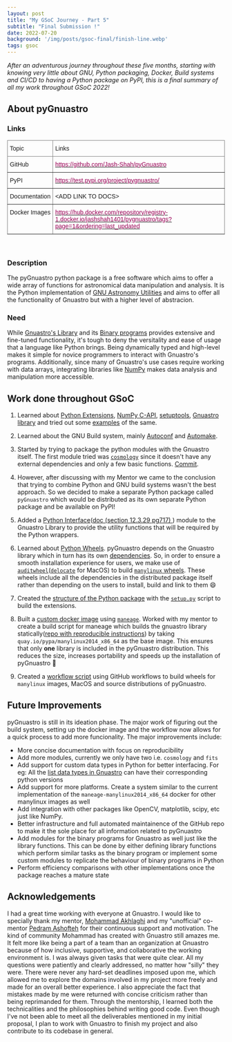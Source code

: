 ```yaml
---
layout: post
title: "My GSoC Journey - Part 5"
subtitle: "Final Submission !"
date: 2022-07-20
background: '/img/posts/gsoc-final/finish-line.webp'
tags: gsoc
---
```


*After an adventurous journey throughout these five months, starting with knowing very little about GNU, Python packaging, Docker, Build systems and CI/CD to having a Python package on PyPI, this is a final summary of all my work throughout GSoC 2022!*

## About pyGnuastro

### Links

<style type="text/css">
.tg  {border-collapse:collapse;border-spacing:0;}
.tg td{border-color:black;border-style:solid;border-width:1px;font-family:Arial, sans-serif;font-size:14px;
  overflow:hidden;padding:10px 5px;word-break:normal;}
.tg th{border-color:black;border-style:solid;border-width:1px;font-family:Arial, sans-serif;font-size:14px;
  font-weight:normal;overflow:hidden;padding:10px 5px;word-break:normal;}
.tg .tg-0pky{border-color:inherit;text-align:left;vertical-align:top}
</style>
<table class="tg">
<thead>
  <tr>
    <th class="tg-0pky">Topic<br></th>
    <th class="tg-0pky">Links</th>
  </tr>
</thead>
<tbody>
  <tr>
    <td class="tg-0pky">GitHub</td>
    <td class="tg-0pky"><a href="https://github.com/Jash-Shah/pyGnuastro"><span style="color:#905">https://github.com/Jash-Shah/pyGnuastro</span></a></td>
  </tr>
  <tr>
    <td class="tg-0pky">PyPI</td>
    <td class="tg-0pky"><a href="https://test.pypi.org/project/pygnuastro/"><span style="color:#905">https://test.pypi.org/project/pygnuastro/</span></a></td>
  </tr>
  <tr>
    <td class="tg-0pky">Documentation</td>
    <td class="tg-0pky">&lt;ADD LINK TO DOCS&gt;</td>
  </tr>
  <tr>
    <td class="tg-0pky">Docker Images</td>
    <td class="tg-0pky"><a href="https://hub.docker.com/repository/registry-1.docker.io/jashshah1401/pygnuastro/tags?page=1&amp;ordering=last_updated"><span style="color:#905">https://hub.docker.com/repository/registry-1.docker.io/jashshah1401/pygnuastro/tags?page=1&amp;ordering=last_updated</span></a></td>
  </tr>
</tbody>
</table>
<br>

### Description
The pyGnuastro python package is a free software which aims to offer a wide array of functions
for astronomical data manipulation and analysis. It is the Python 
implementation of [GNU Astronomy Utilities](https://www.gnu.org/savannah-checkouts/gnu/gnuastro/gnuastro.html)
and aims to offer all the functionality of Gnuastro
but with a higher level of abstracion.

### Need
While [Gnuastro's Library](https://www.gnu.org/savannah-checkouts/gnu/gnuastro/manual/html_node/Gnuastro-library.html)
and its [Binary programs](https://www.gnu.org/savannah-checkouts/gnu/gnuastro/manual/html_node/General-program-usage-tutorial.html)
provides extensive and fine-tuned functionality,
it's tough to deny the versitality and ease of usage that a language like
Python brings. Being dynamically typed and high-level makes
it simple for novice programmers to interact with Gnuastro's programs.
Additionally, since many of Gnuastro's use cases require working with data
arrays, integrating libraries like [NumPy](https://numpy.org/doc/stable/index.html)
makes data analysis and manipulation more accessible.





## Work done throughout GSoC

1. Learned about [Python Extensions](https://docs.python.org/3/extending/extending.html), [NumPy C-API](py.org/doc/stable/reference/c-api/index.html), [setuptools](https://setuptools.pypa.io/en/latest/userguide/ext_modules.html), [Gnuastro library](https://www.gnu.org/savannah-checkouts/gnu/gnuastro/manual/html_node/Library.html) and tried out some [examples](https://github.com/Jash-Shah/python-extension-practice) of the same.
  
2. Learned about the GNU Build system, mainly [Autoconf](https://www.gnu.org/software/autoconf/) and [Automake](https://www.gnu.org/software/automake/).
   
3. Started by trying to package the python modules with the Gnuastro itself. The first module tried was [`cosmology`](https://www.gnu.org/savannah-checkouts/gnu/gnuastro/manual/html_node/Cosmology-library.html) since it doesn't have any external dependencies and only a few basic functions. [Commit](https://github.com/Jash-Shah/gnuastro-jash/commit/6997730fab6cb18fd7b34f77f9a0f65f0c7e0730).

4. However, after discussing with my Mentor we came to the conclusion that trying to combine Python and GNU build systems wasn't the best approach. So we decided to make a separate Python package called `pyGnuastro` which would be distributed as its own separate Python package and be available on PyPI!

5. Added a [Python Interface](https://github.com/Jash-Shah/gnuastro-jash/commit/ed301e20c831a276da77dd1b8f138695f672359e)([doc (section 12.3.29 pg717) ](http://akhlaghi.org/gnuastro.pdf)) module to the Gnuastro Library to provide the utility functions that will be required by the Python wrappers.

6. Learned about [Python Wheels](https://realpython.com/python-wheels/). pyGnuastro depends on the Gnuastro library which in turn has its own [dependencies](https://www.gnu.org/savannah-checkouts/gnu/gnuastro/manual/html_node/Dependencies.html). So, in order to ensure a smooth installation experience for users, we make use of [`auditwheel`](https://pypi.org/pypi/auditwheel/)([`delocate`](https://pypi.org/project/delocate/) for MacOS) to build [`manylinux` wheels](https://github.com/pypa/manylinux). These wheels include all the dependencies in the distributed package itself rather than depending on the users to install, build and link to them :smile:

7. Created the [structure of the Python package](https://packaging.python.org/en/latest/overview/) with the [`setup.py`](https://github.com/Jash-Shah/pyGnuastro/blob/main/setup.py) script to build the extensions.

7. Built a [custom docker image](https://hub.docker.com/repository/registry-1.docker.io/jashshah1401/pygnuastro/tags?page=1&ordering=last_updated) using [`maneage`](http://www.maneage.org). Worked with my mentor to create a build script for maneage which builds the gnuastro library statically([repo with reproducible instructions](https://gitlab.com/makhlaghi/gnuastro-in-maneage-static)) by taking  `quay.io/pypa/manylinux2014_x86_64` as the base image. This ensures that only **one** library is included in the pyGnuastro distribution. This reduces the size, increases portability and speeds up the installation of pyGnuastro :stars:

8. Created a [workflow script](https://github.com/Jash-Shah/pyGnuastro/blob/main/.github/workflows/build.yml) using GitHub workflows to build wheels for `manylinux` images, MacOS and source distributions of pyGnuastro.





## Future Improvements
pyGnuastro is still in its ideation phase. The major work of figuring out the build system, setting up the docker image and the workflow now allows for a quick process to add more funcionality. The major improvements include:
- More concise documentation with focus on reproducibility
- Add more modules, currently we only have two i.e. `cosmology` and `fits`
- Add support for custom data types in Python for better interfacing. For eg: All the [list data types in Gnuastro](https://www.gnu.org/savannah-checkouts/gnu/gnuastro/manual/html_node/Linked-lists.html) can have their corresponding python versions
- Add support for more platforms. Create a system similar to the current implementation of the `maneage-manylinux2014_x86_64` docker for other manylinux images as well
- Add integration with other packages like OpenCV, matplotlib, scipy, etc just like NumPy.
- Better infrastructure and full automated maintainence of the GitHub repo to make it the sole place for all information related to pyGnuastro
- Add modules for the binary programs for Gnuastro as well just like the library functions. This can be done by either defining library functions which perform similar tasks as the binary program or implement some custom modules to replicate the behaviour of binary programs in Python
- Perform efficiency comparisons with other implementations once the package reaches a mature state





## Acknowledgements
I had a great time working with everyone at Gnuastro. I would like to specially thank my mentor, [Mohammad Akhlaghi](https://akhlaghi.org/) and my "unofficial" co-mentor [Pedram Ashofteh](https://pedramardakani.wordpress.com/) for their continuous support and motivation. The kind of community Mohammad has created with Gnuastro still amazes me. It felt more like being a part of a team than an organization at Gnuastro because of how inclusive, supportive, and collaborative the working environment is. I was always given tasks that were quite clear. All my questions were patiently and clearly addressed, no matter how "silly" they were. There were never any hard-set deadlines imposed upon me, which allowed me to explore the domains involved in my project more freely and made for an overall better experience. I also appreciate the fact that mistakes made by me were returned with concise criticism rather than being reprimanded for them. Through the mentorship, I learned both the technicalities and the philosophies behind writing good code. Even though I've not been able to meet all the deliverables mentioned in my initial proposal, I plan to work with Gnuastro to finish my project and also contribute to its codebase in general.